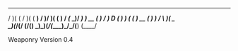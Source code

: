  _  _  _  _  ____  ____     ___  _  _  ____   __  ____  ____ 
/ )( \( \/ )(    \(  __)   / __)/ )( \(  __) / _\(_  _)/ ___)
) __ ( )  /  ) D ( ) _)   ( (__ ) __ ( ) _) /    \ )(  \___ \
\_)(_/(__/  (____/(____)   \___)\_)(_/(____)\_/\_/(__) (____/

Weaponry Version 0.4
